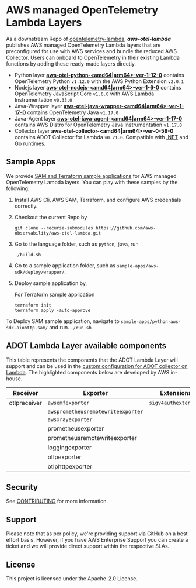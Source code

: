 # AWS managed OpenTelemetry Lambda Layers

As a downstream Repo of [opentelemetry-lambda](https://github.com/open-telemetry/opentelemetry-lambda), ___aws-otel-lambda___ publishes AWS managed OpenTelemetry Lambda layers that are preconfigured for use with AWS services and bundle the reduced AWS Collector. Users can onboard to OpenTelemetry in their existing Lambda functions by adding these ready-made layers directly.
- Python layer [**aws-otel-python-<amd64|arm64>-ver-1-12-0**](https://aws-otel.github.io/docs/getting-started/lambda/lambda-python) contains OpenTelemetry Python `v1.12.0` with the AWS Python Extension `v2.0.1`
- Nodejs layer [**aws-otel-nodejs-<amd64|arm64>-ver-1-6-0**](https://aws-otel.github.io/docs/getting-started/lambda/lambda-js) contains OpenTelemetry JavaScript Core `v1.6.0` with AWS Lambda Instrumentation `v0.33.0`
- Java-Wrapper layer [**aws-otel-java-wrapper-<amd64|arm64>-ver-1-17-0**](https://aws-otel.github.io/docs/getting-started/lambda/lambda-java) contains OpenTelemetry Java `v1.17.0`
- Java-Agent layer [**aws-otel-java-agent-<amd64|arm64>-ver-1-17-0**](https://aws-otel.github.io/docs/getting-started/lambda/lambda-java-auto-instr) contains AWS Distro for OpenTelemetry Java Instrumentation `v1.17.0`
- Collector layer **aws-otel-collector-<amd64|arm64>-ver-0-58-0** contains ADOT Collector for Lambda `v0.21.0`. Compatible with [.NET](https://aws-otel.github.io/docs/getting-started/lambda/lambda-dotnet) and [Go](https://aws-otel.github.io/docs/getting-started/lambda/lambda-go) runtimes.

## Sample Apps
We provide [SAM and Terraform sample applications](sample-apps/) for AWS managed OpenTelemetry Lambda layers. You can play with these samples by the following:
1. Install AWS Cli, AWS SAM, Terraform, and configure AWS credentials correctly.
2. Checkout the current Repo by
   
   ```
   git clone --recurse-submodules https://github.com/aws-observability/aws-otel-lambda.git
   ```
   
3. Go to the language folder, such as `python`, `java`, run

   ```
   ./build.sh
   ```
4. Go to a sample application folder, such as `sample-apps/aws-sdk/deploy/wrapper/`.
    
5. Deploy sample application by,
       
    For Terraform sample application
    ```
    terraform init
    terraform apply -auto-approve
    ```
 To Deploy SAM sample application, navigate to `sample-apps/python-aws-sdk-aiohttp-sam/` and run.
    ```
    ./run.sh
    ```
## ADOT Lambda Layer available components

This table represents the components that the ADOT Lambda Layer will support and can be used in the [custom configuration for ADOT collector on Lambda](https://aws-otel.github.io/docs/getting-started/lambda#custom-configuration-for-the-adot-collector-on-lambda). The highlighted components below are developed by AWS in-house.

| Receiver       | Exporter                          | Extensions                  |
|----------------|-----------------------------------|-----------------------------|
|otlpreceiver    |`awsemfexporter`                   |`sigv4authextension`         |
|                |`awsprometheusremotewriteexporter` |                             |
|                |`awsxrayexporter`                  |                             |
|                |prometheusexporter                 |                             |
|                |prometheusremotewriteexporter      |                             |
|                |loggingexporter                    |                             |
|                |otlpexporter                       |                             |
|                |otlphttpexporter                   |                             |

## Security

See [CONTRIBUTING](CONTRIBUTING.md#security-issue-notifications) for more information.

## Support 

Please note that as per policy, we're providing support via GitHub on a best effort basis. However, if you have AWS Enterprise Support you can create a ticket and we will provide direct support within the respective SLAs.

## License

This project is licensed under the Apache-2.0 License.
